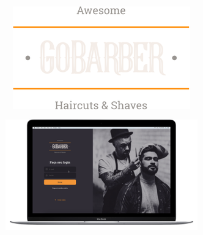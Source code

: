 <h1 align="center">
  <img alt="logo" src="./public/logo.svg">
</h1>

  <img alt="logo" src="./public/macbook_gobarber.png">
